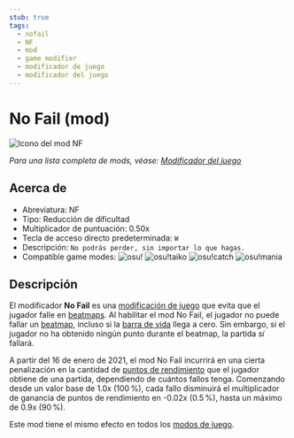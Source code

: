 ```yaml
---
stub: true
tags:
  - nofail
  - NF
  - mod
  - game modifier
  - modificador de juego
  - modificador del juego
---
```


# No Fail (mod)

![Icono del mod NF](/wiki/shared/mods/NF.png "Icono del mod No Fail (NF)")

*Para una lista completa de mods, véase: [Modificador del juego](/wiki/Gameplay/Game_modifier)*

## Acerca de

- Abreviatura: NF
- Tipo: Reducción de dificultad
- Multiplicador de puntuación: 0.50x
- Tecla de acceso directo predeterminada: `W`
- Descripción: `No podrás perder, sin importar lo que hagas.`
- Compatible game modes: ![][osu!] ![][osu!taiko] ![][osu!catch] ![][osu!mania]

## Descripción

El modificador **No Fail** es una [modificación de juego](/wiki/Gameplay/Game_modifier) que evita que el jugador falle en [beatmaps](/wiki/Beatmap). Al habilitar el mod No Fail, el jugador no puede fallar un [beatmap](/wiki/Beatmap), incluso si la [barra de vida](/wiki/Client/Interface/Health_bar) llega a cero. Sin embargo, si el jugador no ha obtenido ningún punto durante el beatmap, la partida *sí* fallará.

A partir del 16 de enero de 2021, el mod No Fail incurrirá en una cierta penalización en la cantidad de [puntos de rendimiento](/wiki/Performance_points) que el jugador obtiene de una partida, dependiendo de cuántos fallos tenga. Comenzando desde un valor base de 1.0x (100 %), cada fallo disminuirá el multiplicador de ganancia de puntos de rendimiento en -0.02x (0.5 %), hasta un máximo de 0.9x (90 %).

Este mod tiene el mismo efecto en todos los [modos de juego](/wiki/Game_mode).

[osu!]: /wiki/shared/mode/osu.png "osu!"
[osu!taiko]: /wiki/shared/mode/taiko.png "osu!taiko"
[osu!catch]: /wiki/shared/mode/catch.png "osu!catch"
[osu!mania]: /wiki/shared/mode/mania.png "osu!mania"
